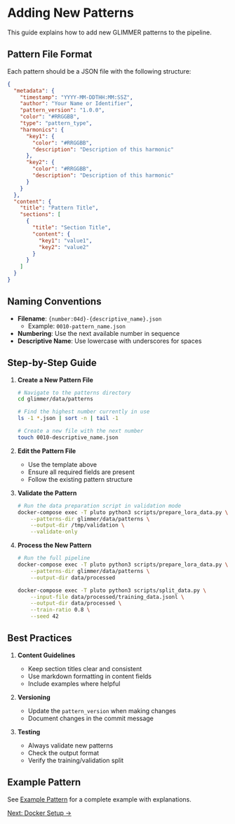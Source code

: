 # Adding New Patterns

This guide explains how to add new GLIMMER patterns to the pipeline.

## Pattern File Format

Each pattern should be a JSON file with the following structure:

```json
{
  "metadata": {
    "timestamp": "YYYY-MM-DDTHH:MM:SSZ",
    "author": "Your Name or Identifier",
    "pattern_version": "1.0.0",
    "color": "#RRGGBB",
    "type": "pattern_type",
    "harmonics": {
      "key1": {
        "color": "#RRGGBB",
        "description": "Description of this harmonic"
      },
      "key2": {
        "color": "#RRGGBB",
        "description": "Description of this harmonic"
      }
    }
  },
  "content": {
    "title": "Pattern Title",
    "sections": [
      {
        "title": "Section Title",
        "content": {
          "key1": "value1",
          "key2": "value2"
        }
      }
    ]
  }
}
```

## Naming Conventions

- **Filename**: `{number:04d}-{descriptive_name}.json`
  - Example: `0010-pattern_name.json`
- **Numbering**: Use the next available number in sequence
- **Descriptive Name**: Use lowercase with underscores for spaces

## Step-by-Step Guide

1. **Create a New Pattern File**
   ```bash
   # Navigate to the patterns directory
   cd glimmer/data/patterns
   
   # Find the highest number currently in use
   ls -1 *.json | sort -n | tail -1
   
   # Create a new file with the next number
   touch 0010-descriptive_name.json
   ```

2. **Edit the Pattern File**
   - Use the template above
   - Ensure all required fields are present
   - Follow the existing pattern structure

3. **Validate the Pattern**
   ```bash
   # Run the data preparation script in validation mode
   docker-compose exec -T pluto python3 scripts/prepare_lora_data.py \
       --patterns-dir glimmer/data/patterns \
       --output-dir /tmp/validation \
       --validate-only
   ```

4. **Process the New Pattern**
   ```bash
   # Run the full pipeline
   docker-compose exec -T pluto python3 scripts/prepare_lora_data.py \
       --patterns-dir glimmer/data/patterns \
       --output-dir data/processed
   
   docker-compose exec -T pluto python3 scripts/split_data.py \
       --input-file data/processed/training_data.jsonl \
       --output-dir data/processed \
       --train-ratio 0.8 \
       --seed 42
   ```

## Best Practices

1. **Content Guidelines**
   - Keep section titles clear and consistent
   - Use markdown formatting in content fields
   - Include examples where helpful

2. **Versioning**
   - Update the `pattern_version` when making changes
   - Document changes in the commit message

3. **Testing**
   - Always validate new patterns
   - Check the output format
   - Verify the training/validation split

## Example Pattern

See [Example Pattern](example_pattern.md) for a complete example with explanations.

[Next: Docker Setup →](docker_setup.md)

